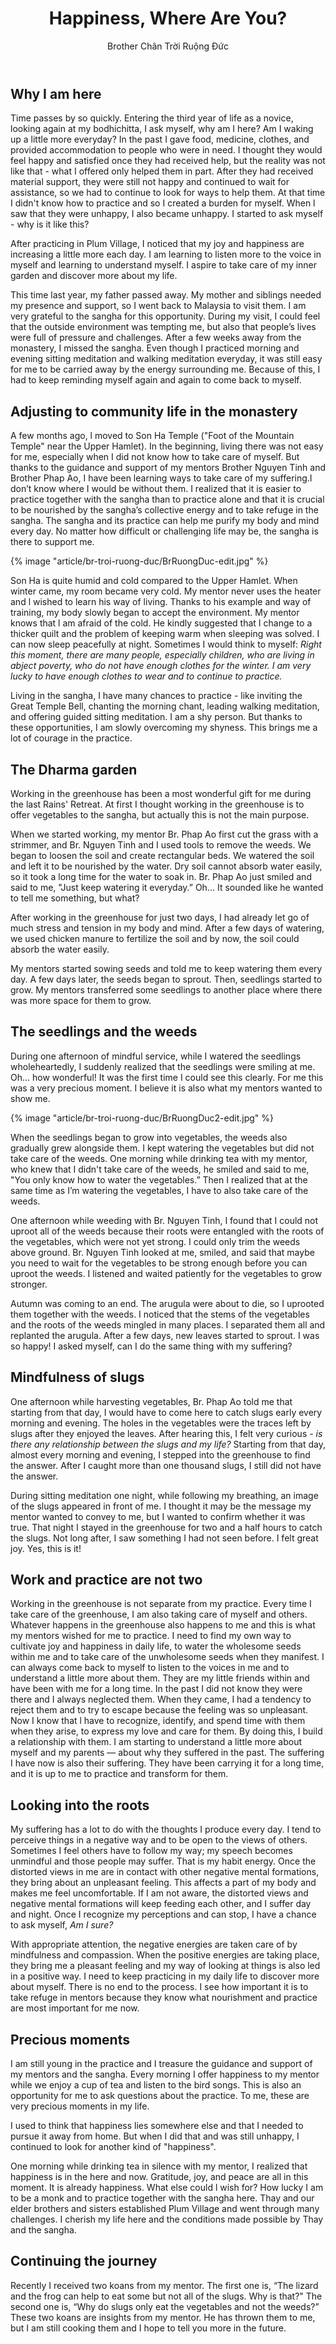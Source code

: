 ﻿---
title: Happiness, Where Are You?
author: Brother Chân Trời Ruộng Đức
---
## Why I am here

Time passes by so quickly. Entering the third year of life as a novice, looking again at my bodhichitta, I ask myself, why am I here? Am I waking up a little more everyday? In the past I gave food, medicine, clothes, and provided accommodation to people who were in need. I thought they would feel happy and satisfied once they had received help, but the reality was not like that - what I offered only helped them in part. After they had received material support, they were still not happy and continued to wait for assistance, so we had to continue to look for ways to help them. At that time I didn't know how to practice and so I created a burden for myself. When l saw that they were unhappy, I also became unhappy. I started to ask myself - why is it like this?

After practicing in Plum Village, I noticed that my joy and happiness are increasing a little more each day. I am learning to listen more to the voice in myself and learning to understand myself. I aspire to take care of my inner garden and discover more about my life.

This time last year, my father passed away. My mother and siblings needed my presence and support, so I went back to Malaysia to visit them. I am very grateful to the sangha for this opportunity. During my visit, I could feel that the outside environment was tempting me, but also that people’s lives were full of pressure and challenges. After a few weeks away from the monastery, I missed the sangha. Even though I practiced morning and evening sitting meditation and walking meditation everyday, it was still easy for me to be carried away by the energy surrounding me. Because of this, I had to keep reminding myself again and again to come back to myself. 

## Adjusting to community life in the monastery 

A few months ago, l moved to Son Ha Temple ("Foot of the Mountain Temple" near the Upper Hamlet). In the beginning, living there was not easy for me, especially when I did not know how to take care of myself. But thanks to the guidance and support of my mentors Brother Nguyen Tinh and Brother Phap Ao, I have been learning ways to take care of my suffering.I don’t know where I would be without them. I realized that it is easier to practice together with the sangha than to practice alone and that it is crucial to be nourished by the sangha’s collective energy and to take refuge in the sangha. The sangha and its practice can help me purify my body and mind every day. No matter how difficult or challenging life may be, the sangha is there to support me. 

{% image "article/br-troi-ruong-duc/BrRuongDuc-edit.jpg" %}

Son Ha is quite humid and cold compared to the Upper Hamlet. When winter came, my room became very cold. My mentor never uses the heater and l wished to learn his way of living. Thanks to his example and way of training, my body slowly began to accept the environment. My mentor knows that l am afraid of the cold. He kindly suggested that I change to a thicker quilt and the problem of keeping warm when sleeping was solved. I can now sleep peacefully at night. Sometimes I would think to myself: *Right this moment, there are many people, especially children, who are living in abject poverty, who do not have enough clothes for the winter. I am very lucky to have enough clothes to wear and to continue to practice.*

Living in the sangha, I have many chances to practice - like inviting the Great Temple Bell, chanting the morning chant, leading walking meditation, and offering guided sitting meditation. I am a shy person. But thanks to these opportunities, I am slowly overcoming my shyness. This brings me a lot of courage in the practice.

## The Dharma garden

Working in the greenhouse has been a most wonderful gift for me during the last Rains' Retreat. At first I thought working in the greenhouse is to offer vegetables to the sangha, but actually this is not the main purpose.

When we started working, my mentor Br. Phap Ao first cut the grass with a strimmer, and Br. Nguyen Tinh and I used tools to remove the weeds. We began to loosen the soil and create rectangular beds. We watered the soil and left it to be nourished by the water. Dry soil cannot absorb water easily, so it took a long time for the water to soak in. Br. Phap Ao just smiled and said to me, "Just keep watering it everyday.” Oh… It sounded like he wanted to tell me something, but what?


After working in the greenhouse for just two days, I had already let go of much stress and tension in my body and mind. After a few days of watering, we used chicken manure to fertilize the soil and by now, the soil could absorb the water easily. 

My mentors started sowing seeds and told me to keep watering them every day. A few days later, the seeds began to sprout. Then, seedlings started to grow. My mentors transferred some seedlings to another place where there was more space for them to grow.

## The seedlings and the weeds

During one afternoon of mindful service, while I watered the seedlings wholeheartedly, I suddenly realized that the seedlings were smiling at me. Oh… how wonderful! It was the first time I could see this clearly. For me this was a very precious moment. I believe it is also what my mentors wanted to show me. 

{% image "article/br-troi-ruong-duc/BrRuongDuc2-edit.jpg" %}

When the seedlings began to grow into vegetables, the weeds also gradually grew alongside them. I kept watering the vegetables but did not take care of the weeds. One morning while drinking tea with my mentor, who knew that I didn't take care of the weeds, he smiled and said to me, "You only know how to water the vegetables.” Then I realized that at the same time as I’m watering the vegetables, I have to also take care of the weeds. 

One afternoon while weeding with Br. Nguyen Tinh, I found that I could not uproot all of the weeds because their roots were entangled with the roots of the vegetables, which were not yet strong. I could only trim the weeds above ground. Br. Nguyen Tinh looked at me, smiled, and said that maybe you need to wait for the vegetables to be strong enough before you can uproot the weeds. I listened and waited patiently for the vegetables to grow stronger. 

Autumn was coming to an end. The arugula were about to die, so I uprooted them together with the weeds. I noticed that the stems of the vegetables and the roots of the weeds mingled in many places. I separated them all and replanted the arugula. After a few days, new leaves started to sprout. I was so happy! I asked myself, can I do the same thing with my suffering?

## Mindfulness of slugs

One afternoon while harvesting vegetables, Br. Phap Ao told me that starting from that day, I would have to come here to catch slugs early every morning and evening. The holes in the vegetables were the traces left by slugs after they enjoyed the leaves. After hearing this, I felt very curious - *is there any relationship between the slugs and my life?* Starting from that day, almost every morning and evening, I stepped into the greenhouse to find the answer. After I caught more than one thousand slugs, I still did not have the answer. 

During sitting meditation one night, while following my breathing, an image of the slugs appeared in front of me. I thought it may be the message my mentor wanted to convey to me, but I wanted to confirm whether it was true. That night I stayed in the greenhouse for two and a half hours to catch the slugs. Not long after, I saw something I had not seen before. I felt great joy. Yes, this is it! 

## Work and practice are not two

Working in the greenhouse is not separate from my practice. Every time I take care of the greenhouse, I am also taking care of myself and others. Whatever happens in the greenhouse also happens to me and this is what my mentors wished for me to practice. I need to find my own way to cultivate joy and happiness in daily life, to water the wholesome seeds within me and to take care of the unwholesome seeds when they manifest. I can always come back to myself to listen to the voices in me and to understand a little more about them. They are my little friends within and have been with me for a long time. In the past I did not know they were there and I always neglected them. When they came, I had a tendency to reject them and to try to escape because the feeling was so unpleasant. Now I know that l have to recognize, identify, and spend time with them when they arise, to express my love and care for them. By doing this, I build a relationship with them. I am starting to understand a little more about myself and my parents — about why they suffered in the past. The suffering I have now is also their suffering. They have been carrying it for a long time, and it is up to me to practice and transform for them.

## Looking into the roots

My suffering has a lot to do with the thoughts I produce every day. I tend to perceive things in a negative way and to be open to the views of others. Sometimes I feel others have to follow my way; my speech becomes unmindful and those people may suffer. That is my habit energy. Once the distorted views in me are in contact with other negative mental formations, they bring about an unpleasant feeling. This affects a part of my body and makes me feel uncomfortable. If I am not aware, the distorted views and negative mental formations will keep feeding each other, and I suffer day and night. Once I recognize my perceptions and can stop, I have a chance to ask myself, *Am I sure?* 

With appropriate attention, the negative energies are taken care of by mindfulness and compassion. When the positive energies are taking place, they bring me a pleasant feeling and my way of looking at things is also led in a positive way. I need to keep practicing in my daily life to discover more about myself. There is no end to the process. I see how important it is to take refuge in mentors because they know what nourishment and practice are most important for me now.

## Precious moments

I am still young in the practice and I treasure the guidance and support of my mentors and the sangha. Every morning I offer happiness to my mentor while we enjoy a cup of tea and listen to the bird songs. This is also an opportunity for me to ask questions about the practice. To me, these are very precious moments in my life. 

I used to think that happiness lies somewhere else and that I needed to pursue it away from home. But when I did that and was still unhappy, I continued to look for another kind of "happiness". 

One morning while drinking tea in silence with my mentor, I realized that happiness is in the here and now. Gratitude, joy, and peace are all in this moment. It is already happiness. What else could l wish for? How lucky I am to be a monk and to practice together with the sangha here. Thay and our elder brothers and sisters established Plum Village and went through many challenges. I cherish my life here and the conditions made possible by Thay and the sangha.

## Continuing the journey 

Recently I received two koans from my mentor. The first one is, “The lizard and the frog can help to eat some but not all of the slugs. Why is that?" The second one is, “Why do slugs only eat the vegetables and not the weeds?” These two koans are insights from my mentor. He has thrown them to me, but I am still cooking them and I hope to tell you more in the future.

